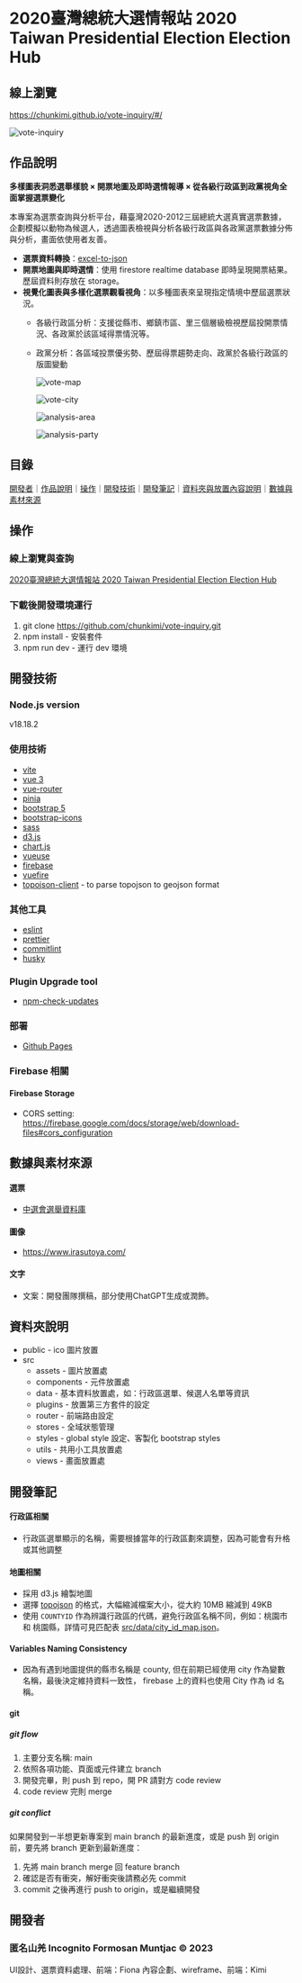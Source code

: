 # 2020臺灣總統大選情報站 2020 Taiwan Presidential Election Election Hub

## 線上瀏覽
https://chunkimi.github.io/vote-inquiry/#/

![vote-inquiry](https://github.com/chunkimi/vote-inquiry/blob/9b9d059340bbd84e7c6c3f3f139efe806cb6176f/public/readmeImg/vote-inquiry.jpg)

## 作品說明

**多樣圖表洞悉選舉樣貌 × 開票地圖及即時選情報導 × 從各級行政區到政黨視角全面掌握選票變化**

本專案為選票查詢與分析平台，藉臺灣2020-2012三屆總統大選真實選票數據，企劃模擬以動物為候選人，透過圖表檢視與分析各級行政區與各政黨選票數據分佈與分析，畫面依使用者友善。

- **選票資料轉換**：[excel-to-json](https://github.com/fionasgithub/excel-to-json)
- **開票地圖與即時選情**：使用 firestore realtime database 即時呈現開票結果。歷屆資料則存放在 storage。
- **視覺化圖表與多樣化選票觀看視角**：以多種圖表來呈現指定情境中歷屆選票狀況。
  - 各級行政區分析：支援從縣市、鄉鎮市區、里三個層級檢視歷屆投開票情況、各政黨於該區域得票情況等。
  - 政黨分析：各區域投票優劣勢、歷屆得票趨勢走向、政黨於各級行政區的版圖變動

    ![vote-map](https://github.com/chunkimi/vote-inquiry/blob/9b9d059340bbd84e7c6c3f3f139efe806cb6176f/public/readmeImg/vote-map.jpg)
    
    ![vote-city](https://github.com/chunkimi/vote-inquiry/blob/9b9d059340bbd84e7c6c3f3f139efe806cb6176f/public/readmeImg/vote-city.jpg)
    
    ![analysis-area](https://github.com/chunkimi/vote-inquiry/blob/9b9d059340bbd84e7c6c3f3f139efe806cb6176f/public/readmeImg/analysis-area.jpg)
    
    ![analysis-party](https://github.com/chunkimi/vote-inquiry/blob/9b9d059340bbd84e7c6c3f3f139efe806cb6176f/public/readmeImg/analysis-party.jpg)

## 目錄

[開發者](#開發者)｜[作品說明](#作品說明)｜[操作](#操作)｜[開發技術](#開發工具)｜[開發筆記](#開發筆記)｜[資料夾與放置內容說明](#資料夾與放置內容說明)｜[數據與素材來源](#數據與素材來源)

## 操作

### 線上瀏覽與查詢

[2020臺灣總統大選情報站 2020 Taiwan Presidential Election Election Hub](https://chunkimi.github.io/vote-inquiry/#/)

### 下載後開發環境運行

1. git clone https://github.com/chunkimi/vote-inquiry.git
1. npm install - 安裝套件
1. npm run dev - 運行 dev 環境

## 開發技術

### Node.js version

v18.18.2

### 使用技術

- [vite](https://vitejs.dev/)
- [vue 3](https://vuejs.org/)
- [vue-router](https://router.vuejs.org/)
- [pinia](https://pinia.vuejs.org/)
- [bootstrap 5](https://getbootstrap.com/)
- [bootstrap-icons](https://icons.getbootstrap.com/)
- [sass](https://sass-lang.com/)
- [d3.js](https://d3js.org/)
- [chart.js](https://www.chartjs.org/)
- [vueuse](https://vueuse.org/)
- [firebase](https://firebase.google.com/)
- [vuefire](https://vuefire.vuejs.org/)
- [topojson-client](https://github.com/topojson/topojson) - to parse topojson to geojson format

### 其他工具

- [eslint](https://eslint.org/)
- [prettier](https://prettier.io/)
- [commitlint](https://github.com/conventional-changelog/commitlint)
- [husky](https://typicode.github.io/husky/)

### Plugin Upgrade tool

- [npm-check-updates](https://www.npmjs.com/package/npm-check-updates)

### 部署

- [Github Pages](https://vitejs.dev/guide/static-deploy.html#github-pages)

### Firebase 相關

#### Firebase Storage

- CORS setting: <https://firebase.google.com/docs/storage/web/download-files#cors_configuration>

## 數據與素材來源

#### 選票

- [中選會選舉資料庫](https://db.cec.gov.tw/ElecTable/Election?type=President)

#### 圖像

- https://www.irasutoya.com/

#### 文字

- 文案：開發團隊撰稿，部分使用ChatGPT生成或潤飾。

## 資料夾說明

- public - ico 圖片放置
- src
  - assets - 圖片放置處
  - components - 元件放置處
  - data - 基本資料放置處，如：行政區選單、候選人名單等資訊
  - plugins - 放置第三方套件的設定
  - router - 前端路由設定
  - stores - 全域狀態管理
  - styles - global style 設定、客製化 bootstrap styles
  - utils - 共用小工具放置處
  - views - 畫面放置處

## 開發筆記

#### 行政區相關

- 行政區選單顯示的名稱，需要根據當年的行政區劃來調整，因為可能會有升格或其他調整

#### 地圖相關

- 採用 d3.js 繪製地圖
- 選擇 [topojson](src/data/tw-topo.json) 的格式，大幅縮減檔案大小，從大約 10MB 縮減到 49KB
- 使用 `COUNTYID` 作為辨識行政區的代碼，避免行政區名稱不同，例如：桃園市 和 桃園縣，詳情可見匹配表 [src/data/city_id_map.json](src/data/city_id_map.json)。

#### Variables Naming Consistency

- 因為有遇到地圖提供的縣市名稱是 county, 但在前期已經使用 city 作為變數名稱，最後決定維持資料一致性， firebase 上的資料也使用 City 作為 id 名稱。

#### git

##### git flow

1. 主要分支名稱: main
2. 依照各項功能、頁面或元件建立 branch
3. 開發完畢，則 push 到 repo，開 PR 請對方 code review
4. code review 完則 merge

##### git conflict

如果開發到一半想更新專案到 main branch 的最新進度，或是 push 到 origin 前，要先將 branch 更新到最新進度：

1. 先將 main branch merge 回 feature branch
2. 確認是否有衝突，解好衝突後請務必先 commit
3. commit 之後再進行 push to origin，或是繼續開發

## 開發者

### 匿名山羌 Incognito Formosan Muntjac © 2023

UI設計、選票資料處理、前端：Fiona
內容企劃、wireframe、前端：Kimi
